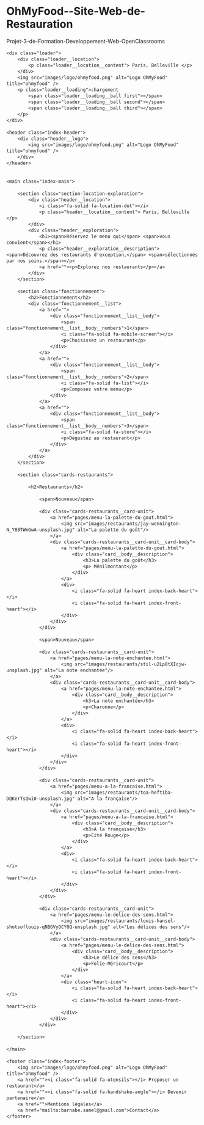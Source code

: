 # OhMyFood--Site-Web-de-Restauration
Projet-3-de-Formation-Developpement-Web-OpenClassrooms

<!DOCTYPE html>
<html lang="en">

<head>
    <meta charset="utf-8">
    <meta name= "viewport" content="width=device-width, initial-scale=1.0, user-scalable=yes">
    <link rel="stylesheet" href="css/main.css">
    <script src="https://kit.fontawesome.com/242c7eef9e.js" crossorigin="anonymous"></script>
    <title>Accueil - OhMyFood - Paris</title>
</head>

<body>

    <div class="loader">
        <div class="loader__location">
            <p class="loader__location__content"> Paris, Belleville </p>
        </div>
        <img src="images/logo/ohmyfood.png" alt="Logo OhMyFood" title="ohmyfood" /> 
        <p class="loader__loading">chargement
            <span class="loader__loading__ball first"></span>
            <span class="loader__loading__ball second"></span>
            <span class="loader__loading__ball third"></span>
        </p>
    </div>

    <header class="index-header">
        <div class="header__logo">
            <img src="images/logo/ohmyfood.png" alt="Logo OhMyFood" title="ohmyfood" />
        </div>
    </header>


    <main class="index-main">

        <section class="section-location-exploration">
            <div class="header__location">
                <i class="fa-solid fa-location-dot"></i>
                <p class="header__location__content"> Paris, Belleville </p>
            </div>
            <div class="header__exploration">
                <h1><span>Réservez le menu qui</span> <span>vous convient</span></h1>
                <p class="header__exploration__description"> <span>Découvrez des restaurants d'exception,</span> <span>sélectionnés par nos soins.</span></p>
                <a href=""><p>Explorez nos restaurants</p></a>
            </div>
        </section>

        <section class="fonctionnement">
            <h2>Fonctionnement</h2>
            <div class="fonctionnement__list">
                <a href="">
                    <div class="fonctionnement__list__body">
                        <span class="fonctionnement__list__body__numbers">1</span> 
                        <i class="fa-solid fa-mobile-screen"></i> 
                        <p>Choisissez un restaurant</p>
                    </div>
                </a>
                <a href="">
                    <div class="fonctionnement__list__body">
                        <span class="fonctionnement__list__body__numbers">2</span> 
                        <i class="fa-solid fa-list"></i> 
                        <p>Composez votre menu</p>
                    </div>
                </a>
                <a href="">
                    <div class="fonctionnement__list__body">
                        <span class="fonctionnement__list__body__numbers">3</span> 
                        <i class="fa-solid fa-store"></i> 
                        <p>Dégustez au restaurant</p>
                    </div>
                </a>
            </div>
        </section>

        <section class="cards-restaurants">

            <h2>Restaurants</h2>

                <span>Nouveau</span>

                <div class="cards-restaurants__card-unit">
                    <a href="pages/menu-la-palette-du-gout.html">
                        <img src="images/restaurants/jay-wennington-N_Y88TWmGwA-unsplash.jpg" alt="La palette du goût"/>
                    </a>    
                    <div class="cards-restaurants__card-unit__card-body">
                        <a href="pages/menu-la-palette-du-gout.html">
                            <div class="card__body__description">
                                <h3>La palette du goût</h3>
                                <p> Ménilmontant</p>
                            </div>
                        </a>
                        <div>
                            <i class="fa-solid fa-heart index-back-heart"></i>
                            <i class="fa-solid fa-heart index-front-heart"></i>
                        </div>
                    </div>
                </div>

                <span>Nouveau</span>

                <div class="cards-restaurants__card-unit">
                    <a href="pages/menu-la-note-enchantee.html">
                        <img src="images/restaurants/stil-u2Lp8tXIcjw-unsplash.jpg" alt="La note enchantée"/>
                    </a>
                    <div class="cards-restaurants__card-unit__card-body">
                        <a href="pages/menu-la-note-enchantee.html">
                            <div class="card__body__description">
                                <h3>La note enchantée</h3>
                                <p>Charonne</p>
                            </div>
                        </a>
                        <div>
                            <i class="fa-solid fa-heart index-back-heart"></i>
                            <i class="fa-solid fa-heart index-front-heart"></i>
                        </div>
                    </div>
                </div>

                <div class="cards-restaurants__card-unit">
                    <a href="pages/menu-a-la-francaise.html">
                        <img src="images/restaurants/toa-heftiba-DQKerTsQwi0-unsplash.jpg" alt="A la française"/>
                    </a>
                    <div class="cards-restaurants__card-unit__card-body">
                        <a href="pages/menu-a-la-francaise.html">
                            <div class="card__body__description">
                                <h3>A la française</h3>
                                <p>Cité Rouge</p>
                            </div>
                        </a>
                        <div>
                            <i class="fa-solid fa-heart index-back-heart"></i>
                            <i class="fa-solid fa-heart index-front-heart"></i>
                        </div>
                    </div>
                </div>

                <div class="cards-restaurants__card-unit">
                    <a href="pages/menu-le-delice-des-sens.html">
                        <img src="images/restaurants/louis-hansel-shotsoflouis-qNBGVyOCY8Q-unsplash.jpg" alt="Les délices des sens"/>
                    </a>
                    <div class="cards-restaurants__card-unit__card-body">
                        <a href="pages/menu-le-delice-des-sens.html">
                            <div class="card__body__description">
                                <h3>Le délice des sens</h3>
                                <p>Folie-Méricourt</p>
                            </div>
                        </a>
                        <div class="heart-icon">
                            <i class="fa-solid fa-heart index-back-heart"></i>
                            <i class="fa-solid fa-heart index-front-heart"></i>
                        </div>
                    </div>
                </div>

        </section>

    </main>

    <footer class="index-footer">
        <img src="images/logo/ohmyfood.png" alt="Logo OhMyFood" title="ohmyfood" />
        <a href=""><i class="fa-solid fa-utensils"></i> Proposer un restaurant</a>
        <a href=""><i class="fa-solid fa-handshake-angle"></i> Devenir partenaire</a>
        <a href="">Mentions légales</a>
        <a href="mailto:barnabe.samel@gmail.com">Contact</a>
    </footer>
    
</body>
</html>
